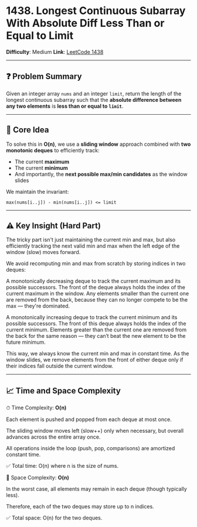 # 1438. Longest Continuous Subarray With Absolute Diff Less Than or Equal to Limit

**Difficulty**: Medium
**Link**: [LeetCode 1438](https://leetcode.com/problems/longest-continuous-subarray-with-absolute-diff-less-than-or-equal-to-limit/)

---

## ❓ Problem Summary

Given an integer array `nums` and an integer `limit`, return the length of the longest continuous subarray such that the **absolute difference between any two elements** is **less than or equal to `limit`**.

---

## 🧠 Core Idea

To solve this in **O(n)**, we use a **sliding window** approach combined with **two monotonic deques** to efficiently track:

- The current **maximum**
- The current **minimum**
- And importantly, the **next possible max/min candidates** as the window slides

We maintain the invariant:

```text
max(nums[i..j]) - min(nums[i..j]) <= limit
```

---

## ⚠️ Key Insight (Hard Part)

The tricky part isn't just maintaining the current min and max,
but also efficiently tracking the next valid min and max when the left edge of the window (slow) moves forward.

We avoid recomputing min and max from scratch by storing indices in two deques:

A monotonically decreasing deque to track the current maximum and its possible successors.
The front of the deque always holds the index of the current maximum in the window.
Any elements smaller than the current one are removed from the back, because they can no longer compete to be the max — they're dominated.

A monotonically increasing deque to track the current minimum and its possible successors.
The front of this deque always holds the index of the current minimum.
Elements greater than the current one are removed from the back for the same reason — they can’t beat the new element to be the future minimum.

This way, we always know the current min and max in constant time.
As the window slides, we remove elements from the front of either deque only if their indices fall outside the current window.

---

## 📈 Time and Space Complexity

⏱ Time Complexity: **O(n)**

Each element is pushed and popped from each deque at most once.

The sliding window moves left (slow++) only when necessary, but overall advances across the entire array once.

All operations inside the loop (push, pop, comparisons) are amortized constant time.

✅ Total time: O(n) where n is the size of nums.

🧠 Space Complexity: **O(n)**

In the worst case, all elements may remain in each deque (though typically less).

Therefore, each of the two deques may store up to n indices.

✅ Total space: O(n) for the two deques.
